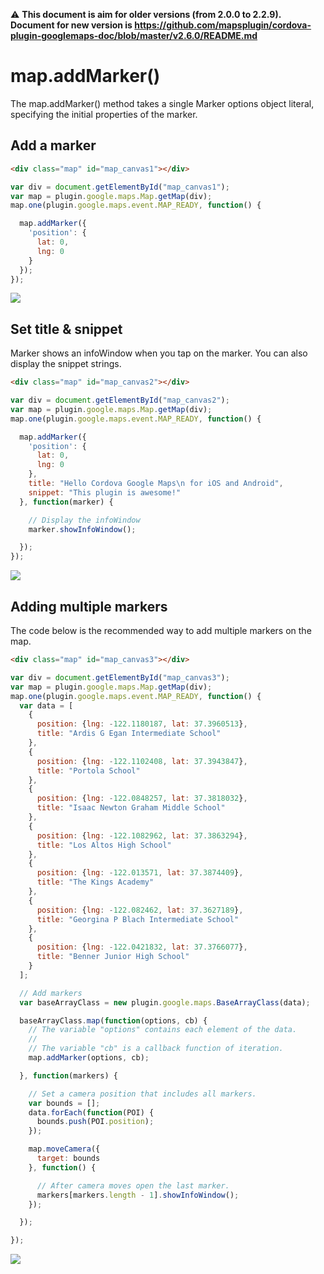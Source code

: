 :warning: **This document is aim for older versions (from 2.0.0 to 2.2.9).
Document for new version is https://github.com/mapsplugin/cordova-plugin-googlemaps-doc/blob/master/v2.6.0/README.md**

# map.addMarker()

The map.addMarker() method takes a single Marker options object literal, specifying the initial properties of the marker.

## Add a marker

```html
<div class="map" id="map_canvas1"></div>
```

```js
var div = document.getElementById("map_canvas1");
var map = plugin.google.maps.Map.getMap(div);
map.one(plugin.google.maps.event.MAP_READY, function() {

  map.addMarker({
    'position': {
      lat: 0,
      lng: 0
    }
  });
});
```

![](image1.png)

## Set title & snippet

Marker shows an infoWindow when you tap on the marker. You can also display the snippet strings.

```html
<div class="map" id="map_canvas2"></div>
```

```js
var div = document.getElementById("map_canvas2");
var map = plugin.google.maps.Map.getMap(div);
map.one(plugin.google.maps.event.MAP_READY, function() {

  map.addMarker({
    'position': {
      lat: 0,
      lng: 0
    },
    title: "Hello Cordova Google Maps\n for iOS and Android",
    snippet: "This plugin is awesome!"
  }, function(marker) {

    // Display the infoWindow
    marker.showInfoWindow();

  });
});
```

![](image2.png)

## Adding multiple markers

The code below is the recommended way to add multiple markers on the map.

```html
<div class="map" id="map_canvas3"></div>
```

```js
var div = document.getElementById("map_canvas3");
var map = plugin.google.maps.Map.getMap(div);
map.one(plugin.google.maps.event.MAP_READY, function() {
  var data = [
    {
      position: {lng: -122.1180187, lat: 37.3960513},
      title: "Ardis G Egan Intermediate School"
    },
    {
      position: {lng: -122.1102408, lat: 37.3943847},
      title: "Portola School"
    },
    {
      position: {lng: -122.0848257, lat: 37.3818032},
      title: "Isaac Newton Graham Middle School"
    },
    {
      position: {lng: -122.1082962, lat: 37.3863294},
      title: "Los Altos High School"
    },
    {
      position: {lng: -122.013571, lat: 37.3874409},
      title: "The Kings Academy"
    },
    {
      position: {lng: -122.082462, lat: 37.3627189},
      title: "Georgina P Blach Intermediate School"
    },
    {
      position: {lng: -122.0421832, lat: 37.3766077},
      title: "Benner Junior High School"
    }
  ];

  // Add markers
  var baseArrayClass = new plugin.google.maps.BaseArrayClass(data);

  baseArrayClass.map(function(options, cb) {
    // The variable "options" contains each element of the data.
    //
    // The variable "cb" is a callback function of iteration.
    map.addMarker(options, cb);

  }, function(markers) {

    // Set a camera position that includes all markers.
    var bounds = [];
    data.forEach(function(POI) {
      bounds.push(POI.position);
    });

    map.moveCamera({
      target: bounds
    }, function() {

      // After camera moves open the last marker.
      markers[markers.length - 1].showInfoWindow();
    });

  });

});


```

![](image3.png)
